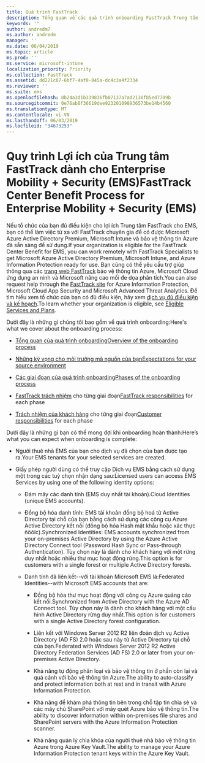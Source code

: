 ```yaml
---
title: Quá trình FastTrack
description: Tổng quan về các quá trình onboarding FastTrack Trung tâm lợi ích
keywords: ''
author: andredm7
ms.author: andredm
manager: ''
ms.date: 06/04/2019
ms.topic: article
ms.prod: ''
ms.service: microsoft-intune
localization_priority: Priority
ms.collection: FastTrack
ms.assetid: dd221c87-6bf7-4af8-845a-dc4c3a4f2334
ms.reviewer: ''
ms.suite: ems
ms.openlocfilehash: 0b24a3d1b339836fb07137a7ad2138f85ed7709b
ms.sourcegitcommit: 0e76ab0f36619dee923201098936573be14b4560
ms.translationtype: MT
ms.contentlocale: vi-VN
ms.lasthandoff: 06/03/2019
ms.locfileid: "34673253"
---
```

# <a name="fasttrack-center-benefit-process-for-enterprise-mobility--security-ems"></a><span data-ttu-id="3fca6-103">Quy trình Lợi ích của Trung tâm FastTrack dành cho Enterprise Mobility + Security (EMS)</span><span class="sxs-lookup"><span data-stu-id="3fca6-103">FastTrack Center Benefit Process for Enterprise Mobility + Security (EMS)</span></span>
<span data-ttu-id="3fca6-104">Nếu tổ chức của bạn đủ điều kiện cho lợi ích Trung tâm FastTrack cho EMS, bạn có thể làm việc từ xa với FastTrack chuyên gia để có được Microsoft Azure Active Directory Premium, Microsoft Intune và bảo vệ thông tin Azure đã sẵn sàng để sử dụng.</span><span class="sxs-lookup"><span data-stu-id="3fca6-104">If your organization is eligible for the FastTrack Center Benefit for EMS, you can work remotely with FastTrack Specialists to get Microsoft Azure Active Directory Premium, Microsoft Intune, and Azure Information Protection ready for use.</span></span> <span data-ttu-id="3fca6-105">Bạn cũng có thể yêu cầu trợ giúp thông qua các [trang web FastTrack](https://www.microsoft.com/fasttrack/microsoft-365/ems) bảo vệ thông tin Azure, Microsoft Cloud ứng dụng an ninh và Microsoft nâng cao mối đe dọa phân tích.</span><span class="sxs-lookup"><span data-stu-id="3fca6-105">You can also request help through the [FastTrack site](https://www.microsoft.com/fasttrack/microsoft-365/ems) for Azure Information Protection, Microsoft Cloud App Security and Microsoft Advanced Threat Analytics.</span></span> <span data-ttu-id="3fca6-106">Để tìm hiểu xem tổ chức của bạn có đủ điều kiện, hãy xem [dịch vụ đủ điều kiện và kế hoạch](M365-eligible-services-and-plans.md).</span><span class="sxs-lookup"><span data-stu-id="3fca6-106">To learn whether your organization is eligible, see [Eligible Services and Plans](M365-eligible-services-and-plans.md).</span></span>


<span data-ttu-id="3fca6-107">Dưới đây là những gì chúng tôi bao gồm về quá trình onboarding:</span><span class="sxs-lookup"><span data-stu-id="3fca6-107">Here's what we cover about the onboarding process:</span></span>

-   [<span data-ttu-id="3fca6-108">Tổng quan của quá trình onboarding</span><span class="sxs-lookup"><span data-stu-id="3fca6-108">Overview of the onboarding process</span></span>](EMS-fasttrack-benefit-overview.md)

-   [<span data-ttu-id="3fca6-109">Những kỳ vọng cho môi trường mã nguồn của bạn</span><span class="sxs-lookup"><span data-stu-id="3fca6-109">Expectations for your source environment</span></span>](EMS-source-environment-expectations.md)

-   [<span data-ttu-id="3fca6-110">Các giai đoạn của quá trình onboarding</span><span class="sxs-lookup"><span data-stu-id="3fca6-110">Phases of the onboarding process</span></span>](EMS-onboarding-phases.md)

-   <span data-ttu-id="3fca6-111">[FastTrack trách nhiệm](EMS-fasttrack-responsibilities.md) cho từng giai đoạn</span><span class="sxs-lookup"><span data-stu-id="3fca6-111">[FastTrack responsibilities](EMS-fasttrack-responsibilities.md) for each phase</span></span>

-   <span data-ttu-id="3fca6-112">[Trách nhiệm của khách hàng](EMS-your-responsibilities.md) cho từng giai đoạn</span><span class="sxs-lookup"><span data-stu-id="3fca6-112">[Customer responsibilities](EMS-your-responsibilities.md) for each phase</span></span>

<span data-ttu-id="3fca6-113">Dưới đây là những gì bạn có thể mong đợi khi onboarding hoàn thành:</span><span class="sxs-lookup"><span data-stu-id="3fca6-113">Here’s what you can expect when onboarding is complete:</span></span>

-   <span data-ttu-id="3fca6-114">Người thuê nhà EMS của bạn cho dịch vụ đã chọn của bạn được tạo ra.</span><span class="sxs-lookup"><span data-stu-id="3fca6-114">Your EMS tenants for your selected services are created.</span></span>

-   <span data-ttu-id="3fca6-115">Giấy phép người dùng có thể truy cập Dịch vụ EMS bằng cách sử dụng một trong các tuỳ chọn nhận dạng sau:</span><span class="sxs-lookup"><span data-stu-id="3fca6-115">Licensed users can access EMS Services by using one of the following identity options:</span></span>

    -   <span data-ttu-id="3fca6-116">Đám mây các danh tính (EMS duy nhất tài khoản).</span><span class="sxs-lookup"><span data-stu-id="3fca6-116">Cloud Identities (unique EMS accounts).</span></span>

    -   <span data-ttu-id="3fca6-117">Đồng bộ hóa danh tính: EMS tài khoản đồng bộ hoá từ Active Directory tại chỗ của bạn bằng cách sử dụng các công cụ Azure Active Directory kết nối (đồng bộ hóa Hash mật khẩu hoặc xác thực ñöôïc).</span><span class="sxs-lookup"><span data-stu-id="3fca6-117">Synchronized Identities: EMS accounts synchronized from your on-premises Active Directory by using the Azure Active Directory Connect tool (Password Hash Sync or Pass-through Authentication).</span></span> <span data-ttu-id="3fca6-118">Tùy chọn này là dành cho khách hàng với một rừng duy nhất hoặc nhiều thư mục hoạt động rừng.</span><span class="sxs-lookup"><span data-stu-id="3fca6-118">This option is for customers with a single forest or multiple Active Directory forests.</span></span>

    -   <span data-ttu-id="3fca6-119">Danh tính đã liên kết--với tài khoản Microsoft EMS là:</span><span class="sxs-lookup"><span data-stu-id="3fca6-119">Federated Identities--with Microsoft EMS accounts that are:</span></span>

        -   <span data-ttu-id="3fca6-120">Đồng bộ hóa thư mục hoạt động với công cụ Azure quảng cáo kết nối.</span><span class="sxs-lookup"><span data-stu-id="3fca6-120">Synchronized from Active Directory with the Azure AD Connect tool.</span></span> <span data-ttu-id="3fca6-121">Tùy chọn này là dành cho khách hàng với một cấu hình Active Directory rừng duy nhất.</span><span class="sxs-lookup"><span data-stu-id="3fca6-121">This option is for customers with a single Active Directory forest configuration.</span></span>

        -   <span data-ttu-id="3fca6-122">Liên kết với Windows Server 2012 R2 liên đoàn dịch vụ Active Directory (AD FS) 2.0 hoặc sau này từ Active Directory tại chỗ của bạn.</span><span class="sxs-lookup"><span data-stu-id="3fca6-122">Federated with Windows Server 2012 R2 Active Directory Federation Services (AD FS) 2.0 or later from your on-premises Active Directory.</span></span>

        -   <span data-ttu-id="3fca6-123">Khả năng tự động phân loại và bảo vệ thông tin ở phần còn lại và quá cảnh với bảo vệ thông tin Azure.</span><span class="sxs-lookup"><span data-stu-id="3fca6-123">The ability to auto-classify and protect information both at rest and in transit with Azure Information Protection.</span></span> 

        -   <span data-ttu-id="3fca6-124">Khả năng để khám phá thông tin bên trong chỗ tập tin chia sẻ và các máy chủ SharePoint với máy quét Azure bảo vệ thông tin.</span><span class="sxs-lookup"><span data-stu-id="3fca6-124">The ability to discover information within on-premises file shares and SharePoint servers with the Azure Information Protection scanner.</span></span> 

        -   <span data-ttu-id="3fca6-125">Khả năng quản lý chìa khóa của người thuê nhà bảo vệ thông tin Azure trong Azure Key Vault.</span><span class="sxs-lookup"><span data-stu-id="3fca6-125">The ability to manage your Azure Information Protection tenant keys within the Azure Key Vault.</span></span> 
